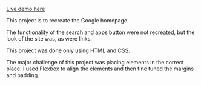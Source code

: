 [Live demo here](https://ahasanulhoque.github.io/google-homepage/)

This project is to recreate the Google homepage.

The functionality of the search and apps button were not recreated, but the look of the site was, as were links.

This project was done only using HTML and CSS.

The major challenge of this project was placing elements in the correct place. I used Flexbox to align the elements and then fine tuned the margins and padding.
